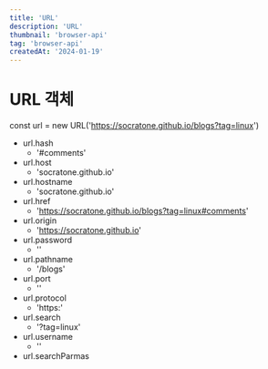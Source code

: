 ```yaml
---
title: 'URL'
description: 'URL'
thumbnail: 'browser-api'
tag: 'browser-api'
createdAt: '2024-01-19'
---
```


# URL 객체

const url = new URL('https://socratone.github.io/blogs?tag=linux')

- url.hash
  - '#comments'
- url.host
  - 'socratone.github.io'
- url.hostname
  - 'socratone.github.io'
- url.href
  - 'https://socratone.github.io/blogs?tag=linux#comments'
- url.origin
  - 'https://socratone.github.io'
- url.password
  - ''
- url.pathname
  - '/blogs'
- url.port
  - ''
- url.protocol
  - 'https:'
- url.search
  - '?tag=linux'
- url.username
  - ''
- url.searchParmas
